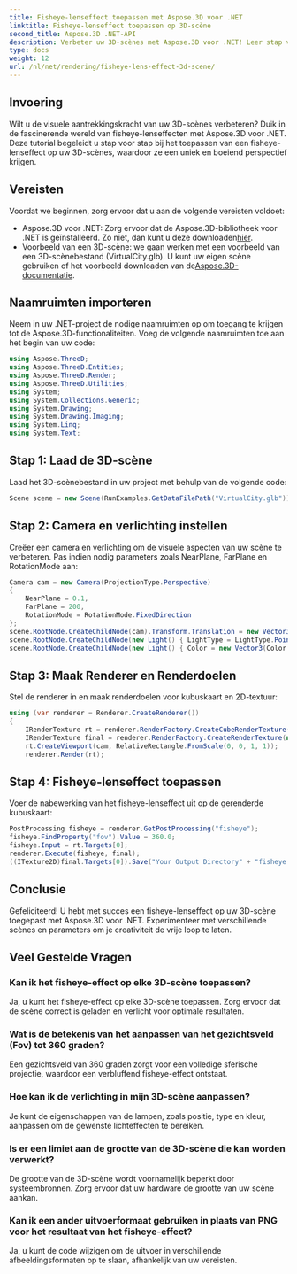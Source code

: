 ```yaml
---
title: Fisheye-lenseffect toepassen met Aspose.3D voor .NET
linktitle: Fisheye-lenseffect toepassen op 3D-scène
second_title: Aspose.3D .NET-API
description: Verbeter uw 3D-scènes met Aspose.3D voor .NET! Leer stap voor stap hoe u een boeiend fisheye-lenseffect kunt toepassen. Download nu!
type: docs
weight: 12
url: /nl/net/rendering/fisheye-lens-effect-3d-scene/
---
```

## Invoering
Wilt u de visuele aantrekkingskracht van uw 3D-scènes verbeteren? Duik in de fascinerende wereld van fisheye-lenseffecten met Aspose.3D voor .NET. Deze tutorial begeleidt u stap voor stap bij het toepassen van een fisheye-lenseffect op uw 3D-scènes, waardoor ze een uniek en boeiend perspectief krijgen.
## Vereisten
Voordat we beginnen, zorg ervoor dat u aan de volgende vereisten voldoet:
-  Aspose.3D voor .NET: Zorg ervoor dat de Aspose.3D-bibliotheek voor .NET is geïnstalleerd. Zo niet, dan kunt u deze downloaden[hier](https://releases.aspose.com/3d/net/).
-  Voorbeeld van een 3D-scène: we gaan werken met een voorbeeld van een 3D-scènebestand (VirtualCity.glb). U kunt uw eigen scène gebruiken of het voorbeeld downloaden van de[Aspose.3D-documentatie](https://reference.aspose.com/3d/net/).
## Naamruimten importeren
Neem in uw .NET-project de nodige naamruimten op om toegang te krijgen tot de Aspose.3D-functionaliteiten. Voeg de volgende naamruimten toe aan het begin van uw code:
```csharp
using Aspose.ThreeD;
using Aspose.ThreeD.Entities;
using Aspose.ThreeD.Render;
using Aspose.ThreeD.Utilities;
using System;
using System.Collections.Generic;
using System.Drawing;
using System.Drawing.Imaging;
using System.Linq;
using System.Text;
```
## Stap 1: Laad de 3D-scène
Laad het 3D-scènebestand in uw project met behulp van de volgende code:
```csharp
Scene scene = new Scene(RunExamples.GetDataFilePath("VirtualCity.glb"));
```
## Stap 2: Camera en verlichting instellen
Creëer een camera en verlichting om de visuele aspecten van uw scène te verbeteren. Pas indien nodig parameters zoals NearPlane, FarPlane en RotationMode aan:
```csharp
Camera cam = new Camera(ProjectionType.Perspective)
{
    NearPlane = 0.1,
    FarPlane = 200,
    RotationMode = RotationMode.FixedDirection
};
scene.RootNode.CreateChildNode(cam).Transform.Translation = new Vector3(5, 6, 0);
scene.RootNode.CreateChildNode(new Light() { LightType = LightType.Point }).Transform.Translation = new Vector3(-10, 7, -10);
scene.RootNode.CreateChildNode(new Light() { Color = new Vector3(Color.CadetBlue) }).Transform.Translation = new Vector3(49, 0, 49);
```
## Stap 3: Maak Renderer en Renderdoelen
Stel de renderer in en maak renderdoelen voor kubuskaart en 2D-textuur:
```csharp
using (var renderer = Renderer.CreateRenderer())
{
    IRenderTexture rt = renderer.RenderFactory.CreateCubeRenderTexture(new RenderParameters(false), 512, 512);
    IRenderTexture final = renderer.RenderFactory.CreateRenderTexture(new RenderParameters(false, 32, 0, 0), 1024, 1024);
    rt.CreateViewport(cam, RelativeRectangle.FromScale(0, 0, 1, 1));
    renderer.Render(rt);
```
## Stap 4: Fisheye-lenseffect toepassen
Voer de nabewerking van het fisheye-lenseffect uit op de gerenderde kubuskaart:
```csharp
PostProcessing fisheye = renderer.GetPostProcessing("fisheye");
fisheye.FindProperty("fov").Value = 360.0;
fisheye.Input = rt.Targets[0];
renderer.Execute(fisheye, final);
((ITexture2D)final.Targets[0]).Save("Your Output Directory" + "fisheye.png", ImageFormat.Png);
```
## Conclusie
Gefeliciteerd! U hebt met succes een fisheye-lenseffect op uw 3D-scène toegepast met Aspose.3D voor .NET. Experimenteer met verschillende scènes en parameters om je creativiteit de vrije loop te laten.
## Veel Gestelde Vragen
### Kan ik het fisheye-effect op elke 3D-scène toepassen?
Ja, u kunt het fisheye-effect op elke 3D-scène toepassen. Zorg ervoor dat de scène correct is geladen en verlicht voor optimale resultaten.
### Wat is de betekenis van het aanpassen van het gezichtsveld (Fov) tot 360 graden?
Een gezichtsveld van 360 graden zorgt voor een volledige sferische projectie, waardoor een verbluffend fisheye-effect ontstaat.
### Hoe kan ik de verlichting in mijn 3D-scène aanpassen?
Je kunt de eigenschappen van de lampen, zoals positie, type en kleur, aanpassen om de gewenste lichteffecten te bereiken.
### Is er een limiet aan de grootte van de 3D-scène die kan worden verwerkt?
De grootte van de 3D-scène wordt voornamelijk beperkt door systeembronnen. Zorg ervoor dat uw hardware de grootte van uw scène aankan.
### Kan ik een ander uitvoerformaat gebruiken in plaats van PNG voor het resultaat van het fisheye-effect?
Ja, u kunt de code wijzigen om de uitvoer in verschillende afbeeldingsformaten op te slaan, afhankelijk van uw vereisten.